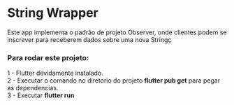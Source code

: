 # String Wrapper
Este app implementa o padrão de projeto Observer, onde clientes podem se inscrever para receberem dados sobre uma nova Stringç

### Para rodar este projeto:
1 - Flutter devidamente instalado.  
2 - Executar o comando no diretorio do projeto **flutter pub get** para pegar as dependencias.  
3 - Executar **flutter run**
